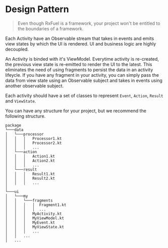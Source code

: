 # Design Pattern

> Even though RxFuel is a framework, your project won't be entitled to the boundaries of a framework.

Each Activity have an Observable stream that takes in events and emits view states by which the UI is rendered. UI and business logic are highly decoupled.

An Activity is binded with it's ViewModel. Everytime activity is re-created, the previous view state is re-emitted to render the UI to the latest. This eliminates the need of using fragments to persist the data in an activity lifeycle. If you have any fragment in your activity, you can simply pass the data from view state using an Observable subject and takes in events using another observable subject.

Each activity should have a set of classes to represent `Event`, `Action`, `Result` and `ViewState`.

You can have any structure for your project, but we recommend the following structure.

```
package
└───data
│   └───processor
│   │   │   Processor1.kt
│   │   │   Processor2.kt
│   │   │   ...
│   └───action
│   │   │   Action1.kt
│   │   │   Action2.kt
│   │   │   ...
│   └───result
│   │   │   Result1.kt
│   │   │   Result2.kt
│   │   │   ...
│   
└───ui
│   └───my
│   │   └───fragments
│   │   │   │  Fragment1.kt 
│   │   │   │  ...
│   │   │   MyActivity.kt
│   │   │   MyViewModel.kt
│   │   │   MyEvent.kt
│   │   │   MyViewState.kt
│   │   │   ...
│   │   ...
│   ...
```
